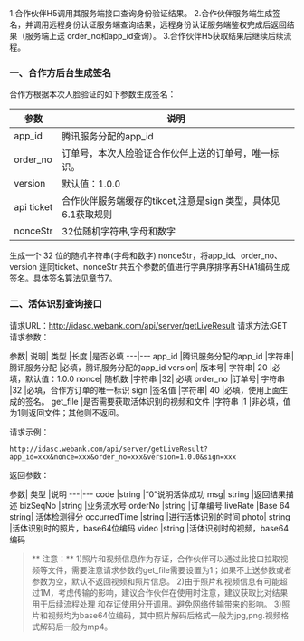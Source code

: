 
1.合作伙伴H5调用其服务端接口查询身份验证结果。
2.合作伙伴服务端生成签名，并调用远程身份认证服务端查询结果，远程身份认证服务端鉴权完成后返回结果（服务端上送 order_no和app_id查询）。
3.合作伙伴H5获取结果后继续后续流程。

### 一、合作方后台生成签名
合作方根据本次人脸验证的如下参数生成签名：

参数 | 说明 
---|---
app_id | 腾讯服务分配的app_id
order_no | 订单号，本次人脸验证合作伙伴上送的订单号，唯一标识。
version | 默认值：1.0.0
api ticket | 合作伙伴服务端缓存的tikcet,注意是sign 类型，具体见6.1获取规则
nonceStr | 32位随机字符串,字母和数字

生成一个 32 位的随机字符串(字母和数字) nonceStr，将app_id、order_no、version 连同ticket、nonceStr 共五个参数的值进行字典序排序再SHA1编码生成签名。具体签名算法见章节7。

### 二、活体识别查询接口
请求URL：http://idasc.webank.com/api/server/getLiveResult
请求方法:GET
请求参数：


参数|	说明|	类型	|长度	|是否必填
---|---
app_id	|腾讯服务分配的app_id	|字符串|	腾讯服务分配	|必填，腾讯服务分配的app_id
version|	版本号|	字符串|	20	|必填，默认值：1.0.0
nonce|	随机数	|字符串	|32|	必填
order_no	|订单号|	字符串	|32	|必填，合作方订单的唯一标识
sign	|签名值	|字符串|	40	|必填，使用上面生成的签名。
get_file	|是否需要获取活体识别的视频和文件	|字符串	|1	|非必填，值为1则返回文件；其他则不返回。

请求示例：

```
http://idasc.webank.com/api/server/getLiveResult?app_id=xxx&nonce=xxx&order_no=xxx&version=1.0.0&sign=xxx
```
返回参数：

参数|	类型	|说明
---|---
code	|string	|“0”说明活体成功
msg|	string	|返回结果描述
bizSeqNo	|string	|业务流水号
orderNo	|string	|订单编号
liveRate	|Base 64 string|	活体检测得分
occurredTime	|string	|进行活体识别的时间
photo|	string	|活体识别时的照片，base64位编码
video	|string	|活体识别时的视频，base64编码

> ** 注意：**
1)照片和视频信息作为存证，合作伙伴可以通过此接口拉取视频等文件，需要注意请求参数的get_file需要设置为1；如果不上送参数或者参数为空，默认不返回视频和照片信息。
2)由于照片和视频信息有可能超过1M，考虑传输的影响，建议合作伙伴在使用时注意，建议获取比对结果用于后续流程处理 和存证使用分开调用。避免网络传输带来的影响。
3)照片和视频均为base64位编码，其中照片解码后格式一般为jpg,png.视频格式解码后一般为mp4。












